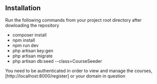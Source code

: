 ## Installation

Run the following commands from your project root directory after dowloading the repository

- composer install
- npm install
- npm run dev
- php artisan key:gen
- php artisan migrate
- php artisan db:seed --class=CourseSeeder

You need to be authenticated in order to view and manage the courses, [http://localhost:8000/register] or your domain in question